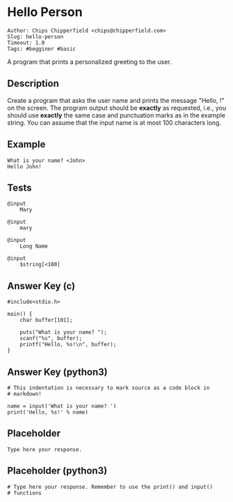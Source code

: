 Hello Person
============

    Author: Chips Chipperfield <chips@chipperfield.com>
    Slug: hello-person
    Timeout: 1.0
    Tags: #begginer #basic

A program that prints a personalized greeting to the user.


Description
-----------

Create a program that asks the user name and prints the message
"Hello, <name>!" on the screen. The program output should be **exactly**
as requested, i.e., you should use **exactly** the same case and punctuation
marks as in the example string. You can assume that the input name is at
most 100 characters long.

Example
-------

    What is your name? <John>
    Hello John!

Tests
-----

    @input
        Mary

    @input
        mary

    @input
        Long Name

    @input
        $string[<100]


Answer Key (c)
--------------

    #include<stdio.h>

    main() {
        char buffer[101];

        puts("What is your name? ");
        scanf("%s", buffer);
        printf("Hello, %s!\n", buffer);
    }

Answer Key (python3)
--------------------

    # This indentation is necessary to mark source as a code block in
    # markdown!

    name = input('What is your name? ')
    print('Hello, %s!' % name)


Placeholder
-----------

    Type here your response.

Placeholder (python3)
---------------------

    # Type here your response. Remember to use the print() and input()
    # functions